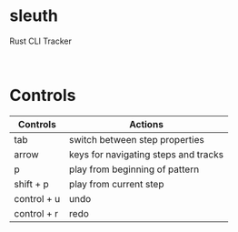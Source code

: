 # sleuth

Rust CLI Tracker

</br>

# Controls

| Controls    | Actions                              |
| ----------- | ------------------------------------ |
| tab         | switch between step properties       |
| arrow       | keys for navigating steps and tracks |
| p           | play from beginning of pattern       |
| shift + p   | play from current step               |
| control + u | undo                                 |
| control + r | redo                                 |
